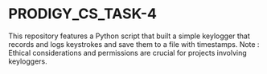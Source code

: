 # PRODIGY_CS_TASK-4
This repository features a Python script that built a simple keylogger that records and logs keystrokes and save them to a file with timestamps. Note : Ethical considerations and permissions are crucial for projects involving keyloggers.
